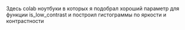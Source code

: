 Здесь colab ноутбуки в которых я подобрал хороший параметр для функции is_low_contrast и построил гистограммы по яркости и контрастности
